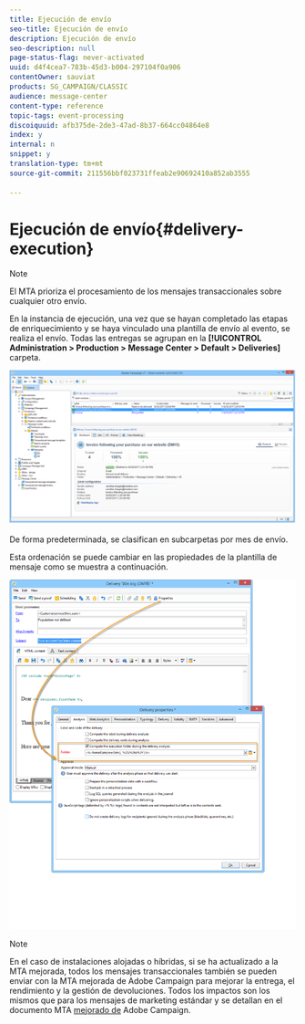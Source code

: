 ```yaml
---
title: Ejecución de envío
seo-title: Ejecución de envío
description: Ejecución de envío
seo-description: null
page-status-flag: never-activated
uuid: d4f4cea7-783b-45d3-b004-297104f0a906
contentOwner: sauviat
products: SG_CAMPAIGN/CLASSIC
audience: message-center
content-type: reference
topic-tags: event-processing
discoiquuid: afb375de-2de3-47ad-8b37-664cc04864e8
index: y
internal: n
snippet: y
translation-type: tm+mt
source-git-commit: 211556bbf023731ffeab2e90692410a852ab3555

---
```



# Ejecución de envío{#delivery-execution}

>[!NOTE]
>
>El MTA prioriza el procesamiento de los mensajes transaccionales sobre cualquier otro envío.

En la instancia de ejecución, una vez que se hayan completado las etapas de enriquecimiento y se haya vinculado una plantilla de envío al evento, se realiza el envío. Todas las entregas se agrupan en la **[!UICONTROL Administration > Production > Message Center > Default > Deliveries]** carpeta.

![](assets/messagecenter_deliveries_execinstances_001.png)

De forma predeterminada, se clasifican en subcarpetas por mes de envío.

Esta ordenación se puede cambiar en las propiedades de la plantilla de mensaje como se muestra a continuación.

![](assets/messagecenter_deliveries_properties_001.png)

>[!NOTE]
>
>En el caso de instalaciones alojadas o híbridas, si se ha actualizado a la MTA mejorada, todos los mensajes transaccionales también se pueden enviar con la MTA mejorada de Adobe Campaign para mejorar la entrega, el rendimiento y la gestión de devoluciones. Todos los impactos son los mismos que para los mensajes de marketing estándar y se detallan en el documento MTA [mejorado de](https://helpx.adobe.com/campaign/kb/campaign-enhanced-mta.html) Adobe Campaign.